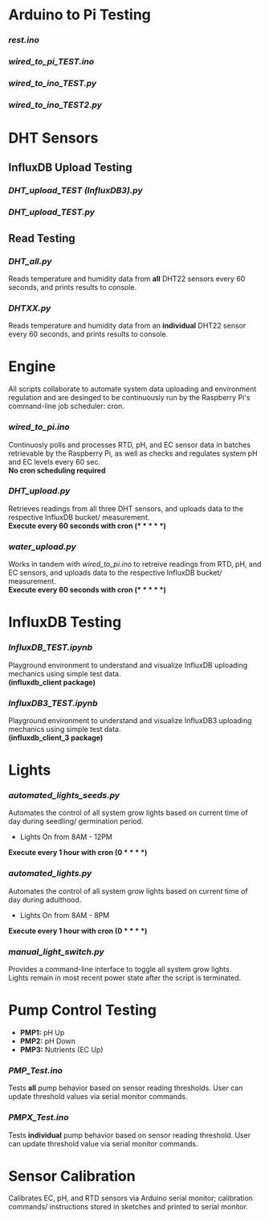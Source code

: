# Arduino to Pi Testing
### *rest.ino*
### *wired_to_pi_TEST.ino*
### *wired_to_ino_TEST.py*
### *wired_to_ino_TEST2.py*


# DHT Sensors
## InfluxDB Upload Testing
### *DHT_upload_TEST (InfluxDB3).py*
### *DHT_upload_TEST.py*
## Read Testing
### *DHT_all.py*
Reads temperature and humidity data from **all** DHT22 sensors every 60 seconds, and prints results to console.
### *DHTXX.py*
Reads temperature and humidity data from an **individual** DHT22 sensor every 60 seconds, and prints results to console.


# Engine
All scripts collaborate to automate system data uploading and environment regulation and are desinged to be continuously run by the Raspberry Pi's command-line job scheduler: cron.
### *wired_to_pi.ino*
Continuosly polls and processes RTD, pH, and EC sensor data in batches retrievable by the Raspberry Pi, as well as checks and regulates system pH and EC levels every 60 sec.  
**No cron scheduling required**
### *DHT_upload.py*
Retrieves readings from all three DHT sensors, and uploads data to the respective InfluxDB bucket/ measurement.  
**Execute every 60 seconds with cron (\* \* \* \* \*)**
### *water_upload.py*
Works in tandem with *wired_to_pi.ino* to retreive readings from RTD, pH, and EC sensors, and uploads data to the respective InfluxDB bucket/ measurement.   
**Execute every 60 seconds with cron (\* \* \* \* \*)**

# InfluxDB Testing
### *InfluxDB_TEST.ipynb*
Playground environment to understand and visualize InfluxDB uploading mechanics using simple test data.  
**(influxdb_client package)**
### *InfluxDB3_TEST.ipynb*
Playground environment to understand and visualize InfluxDB3 uploading mechanics using simple test data.  
**(influxdb_client_3 package)**


# Lights
### *automated_lights_seeds.py*
Automates the control of all system grow lights based on current time of day during seedling/ germination period.
- Lights On from 8AM - 12PM  

**Execute every 1 hour with cron (0 \* \* \* \*)**
### *automated_lights.py*
Automates the control of all system grow lights based on current time of day during adulthood.
- Lights On from 8AM - 8PM  

**Execute every 1 hour with cron (0 \* \* \* \*)**
### *manual_light_switch.py*
Provides a command-line interface to toggle all system grow lights.  
Lights remain in most recent power state after the script is terminated.


# Pump Control Testing
- **PMP1:** pH Up
- **PMP2:** pH Down
- **PMP3:** Nutrients (EC Up)  


### *PMP_Test.ino*
Tests **all** pump behavior based on sensor reading thresholds. User can update threshold values via serial monitor commands. 
### *PMPX_Test.ino*
Tests **individual** pump behavior based on sensor reading threshold. User can update threshold value via serial monitor commands. 


# Sensor Calibration
Calibrates EC, pH, and RTD sensors via Arduino serial monitor; calibration commands/ instructions stored in sketches and printed to serial monitor.